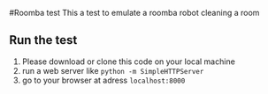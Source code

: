 #Roomba test
This a test to emulate a roomba robot cleaning a room

## Run the test
1. Please download or clone this code on your local machine
2. run a web server like `python -m SimpleHTTPServer`
3. go to your browser at adress  `localhost:8000`
 
